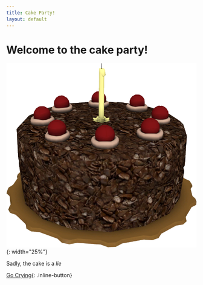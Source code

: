 ```yaml
---
title: Cake Party!
layout: default
---
```


# Welcome to the cake party!

![](/assets/cake.png){: width="25%"}

Sadly, the cake is a _lie_

[Go Crying](/markdown.md){: .inline-button}